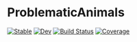 # ProblematicAnimals

[![Stable](https://img.shields.io/badge/docs-stable-blue.svg)](https://g-gundam.github.io/ProblematicAnimals.jl/stable/)
[![Dev](https://img.shields.io/badge/docs-dev-blue.svg)](https://g-gundam.github.io/ProblematicAnimals.jl/dev/)
[![Build Status](https://github.com/g-gundam/ProblematicAnimals.jl/actions/workflows/CI.yml/badge.svg?branch=main)](https://github.com/g-gundam/ProblematicAnimals.jl/actions/workflows/CI.yml?query=branch%3Amain)
[![Coverage](https://codecov.io/gh/g-gundam/ProblematicAnimals.jl/branch/main/graph/badge.svg)](https://codecov.io/gh/g-gundam/ProblematicAnimals.jl)
